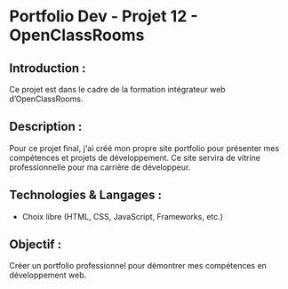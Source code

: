 # Portfolio Dev - Projet 12 - OpenClassRooms

## Introduction :

Ce projet est dans le cadre de la formation intégrateur web d’OpenClassRooms.

## Description :

Pour ce projet final, j'ai créé mon propre site portfolio pour présenter mes compétences et projets de développement. Ce site servira de vitrine professionnelle pour ma carrière de développeur.

## Technologies & Langages :

- Choix libre (HTML, CSS, JavaScript, Frameworks, etc.)

## Objectif :

Créer un portfolio professionnel pour démontrer mes compétences en développement web.
